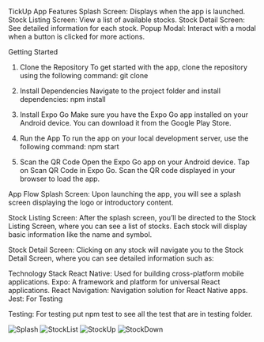 TickUp App
Features
Splash Screen: Displays when the app is launched.
Stock Listing Screen: View a list of available stocks.
Stock Detail Screen: See detailed information for each stock.
Popup Modal: Interact with a modal when a button is clicked for more actions.

Getting Started
1. Clone the Repository
To get started with the app, clone the repository using the following command:
git clone <repository-link>

2. Install Dependencies
Navigate to the project folder and install dependencies:
npm install

3. Install Expo Go
Make sure you have the Expo Go app installed on your Android device. You can download it from the Google Play Store.

4. Run the App
To run the app on your local development server, use the following command:
npm start



5. Scan the QR Code
Open the Expo Go app on your Android device.
Tap on Scan QR Code in Expo Go.
Scan the QR code displayed in your browser to load the app.



App Flow
Splash Screen: Upon launching the app, you will see a splash screen displaying the logo or introductory content.

Stock Listing Screen: After the splash screen, you’ll be directed to the Stock Listing Screen, where you can see a list of stocks. Each stock will display basic information like the name and symbol.

Stock Detail Screen: Clicking on any stock will navigate you to the Stock Detail Screen, where you can see detailed information such as:


Technology Stack
React Native: Used for building cross-platform mobile applications.
Expo: A framework and platform for universal React applications.
React Navigation: Navigation solution for React Native apps.
Jest: For Testing

Testing:
For testing put npm test to see all the test that are in testing folder.

![Splash](https://github.com/user-attachments/assets/039e995e-8e91-4152-bca6-88facb79c021)
![StockList](https://github.com/user-attachments/assets/3de1de31-7c1a-4403-81db-c4e12c8ae999)
![StockUp](https://github.com/user-attachments/assets/e7121ad5-1271-42b9-b066-fa26db49a6ee)
![StockDown](https://github.com/user-attachments/assets/50416428-4135-426a-90bf-3b2fdc881c90)



